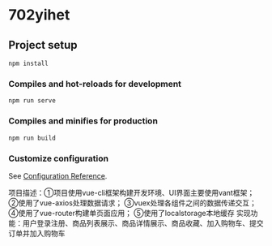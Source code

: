 # 702yihet

## Project setup
```
npm install
```

### Compiles and hot-reloads for development
```
npm run serve
```

### Compiles and minifies for production
```
npm run build
```

### Customize configuration
See [Configuration Reference](https://cli.vuejs.org/config/).


项目描述：①项目使用vue-cli框架构建开发环境、UI界面主要使用vant框架； 
          ②使用了vue-axios处理数据请求； 
          ③vuex处理各组件之间的数据传递交互； 
          ④使用了vue-router构建单页面应用； 
          ⑤使用了localstorage本地缓存 
实现功能：用户登录注册、商品列表展示、商品详情展示、商品收藏、加入购物车、提交订单并加入购物车
